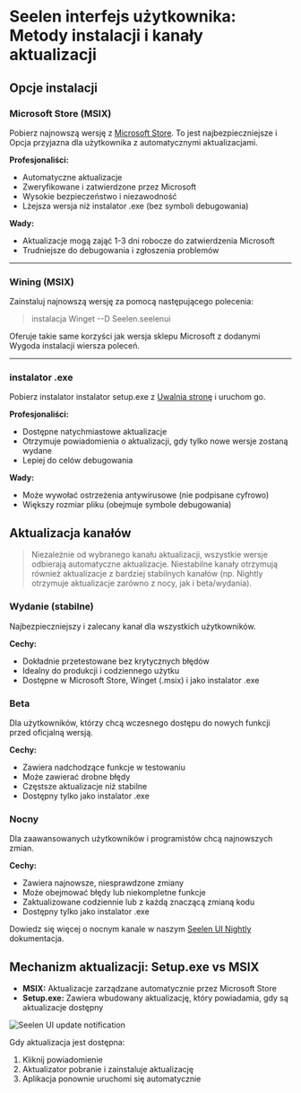 # Seelen interfejs użytkownika: Metody instalacji i kanały aktualizacji

## Opcje instalacji

### Microsoft Store (MSIX)

Pobierz najnowszą wersję z [Microsoft Store](https://www.microsoft.com/store).
To jest najbezpieczniejsze i Opcja przyjazna dla użytkownika z automatycznymi
aktualizacjami.

**Profesjonaliści:**

- Automatyczne aktualizacje
- Zweryfikowane i zatwierdzone przez Microsoft
- Wysokie bezpieczeństwo i niezawodność
- Lżejsza wersja niż instalator .exe (bez symboli debugowania)

**Wady:**

- Aktualizacje mogą zająć 1-3 dni robocze do zatwierdzenia Microsoft
- Trudniejsze do debugowania i zgłoszenia problemów

---

### Wining (MSIX)

Zainstaluj najnowszą wersję za pomocą następującego polecenia:

> instalacja Winget --D Seelen.seelenui

Oferuje takie same korzyści jak wersja sklepu Microsoft z dodanymi Wygoda
instalacji wiersza poleceń.

---

### instalator .exe

Pobierz instalator instalator setup.exe z
[Uwalnia stronę](https://github.com/eythaann/Seelen-UI/releases) i uruchom go.

**Profesjonaliści:**

- Dostępne natychmiastowe aktualizacje
- Otrzymuje powiadomienia o aktualizacji, gdy tylko nowe wersje zostaną wydane
- Lepiej do celów debugowania

**Wady:**

- Może wywołać ostrzeżenia antywirusowe (nie podpisane cyfrowo)
- Większy rozmiar pliku (obejmuje symbole debugowania)

## Aktualizacja kanałów

> Niezależnie od wybranego kanału aktualizacji, wszystkie wersje odbierają
> automatyczne aktualizacje. Niestabilne kanały otrzymują również aktualizacje z
> bardziej stabilnych kanałów (np. Nightly otrzymuje aktualizacje zarówno z
> nocy, jak i beta/wydania).

### Wydanie (stabilne)

Najbezpieczniejszy i zalecany kanał dla wszystkich użytkowników.

**Cechy:**

- Dokładnie przetestowane bez krytycznych błędów
- Idealny do produkcji i codziennego użytku
- Dostępne w Microsoft Store, Winget (.msix) i jako instalator .exe

### Beta

Dla użytkowników, którzy chcą wczesnego dostępu do nowych funkcji przed
oficjalną wersją.

**Cechy:**

- Zawiera nadchodzące funkcje w testowaniu
- Może zawierać drobne błędy
- Częstsze aktualizacje niż stabilne
- Dostępny tylko jako instalator .exe

### Nocny

Dla zaawansowanych użytkowników i programistów chcą najnowszych zmian.

**Cechy:**

- Zawiera najnowsze, niesprawdzone zmiany
- Może obejmować błędy lub niekompletne funkcje
- Zaktualizowane codziennie lub z każdą znaczącą zmianą kodu
- Dostępny tylko jako instalator .exe

Dowiedz się więcej o nocnym kanale w naszym
[Seelen UI Nightly](https://seelen.io/blog/nightly) dokumentacja.

## Mechanizm aktualizacji: Setup.exe vs MSIX

- **MSIX:** Aktualizacje zarządzane automatycznie przez Microsoft Store
- **Setup.exe:** Zawiera wbudowany aktualizację, który powiadamia, gdy są
  aktualizacje dostępny

![Seelen UI update notification](https://github.com/Seelen-Inc/slu-blog/blob/master/blog/seelen-ui-distribution-channels/image.png?raw=true)

Gdy aktualizacja jest dostępna:

1. Kliknij powiadomienie
2. Aktualizator pobranie i zainstaluje aktualizację
3. Aplikacja ponownie uruchomi się automatycznie
